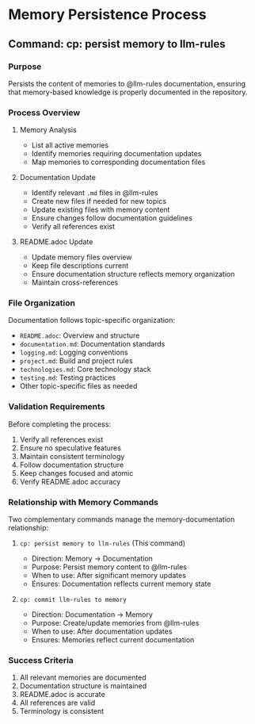 # Memory Persistence Process

## Command: cp: persist memory to llm-rules

### Purpose
Persists the content of memories to @llm-rules documentation, ensuring that memory-based knowledge is properly documented in the repository.

### Process Overview

1. Memory Analysis
   - List all active memories
   - Identify memories requiring documentation updates
   - Map memories to corresponding documentation files

2. Documentation Update
   - Identify relevant `.md` files in @llm-rules
   - Create new files if needed for new topics
   - Update existing files with memory content
   - Ensure changes follow documentation guidelines
   - Verify all references exist

3. README.adoc Update
   - Update memory files overview
   - Keep file descriptions current
   - Ensure documentation structure reflects memory organization
   - Maintain cross-references

### File Organization

Documentation follows topic-specific organization:
- `README.adoc`: Overview and structure
- `documentation.md`: Documentation standards
- `logging.md`: Logging conventions
- `project.md`: Build and project rules
- `technologies.md`: Core technology stack
- `testing.md`: Testing practices
- Other topic-specific files as needed

### Validation Requirements

Before completing the process:
1. Verify all references exist
2. Ensure no speculative features
3. Maintain consistent terminology
4. Follow documentation structure
5. Keep changes focused and atomic
6. Verify README.adoc accuracy

### Relationship with Memory Commands

Two complementary commands manage the memory-documentation relationship:

1. `cp: persist memory to llm-rules` (This command)
   - Direction: Memory → Documentation
   - Purpose: Persist memory content to @llm-rules
   - When to use: After significant memory updates
   - Ensures: Documentation reflects current memory state

2. `cp: commit llm-rules to memory`
   - Direction: Documentation → Memory
   - Purpose: Create/update memories from @llm-rules
   - When to use: After documentation updates
   - Ensures: Memories reflect current documentation

### Success Criteria
1. All relevant memories are documented
2. Documentation structure is maintained
3. README.adoc is accurate
4. All references are valid
5. Terminology is consistent
